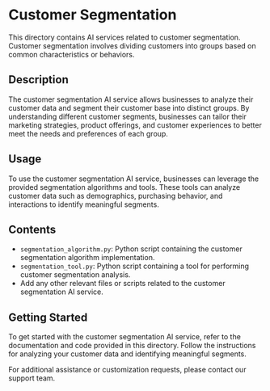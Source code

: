 # Customer Segmentation

This directory contains AI services related to customer segmentation. Customer segmentation involves dividing customers into groups based on common characteristics or behaviors.

## Description

The customer segmentation AI service allows businesses to analyze their customer data and segment their customer base into distinct groups. By understanding different customer segments, businesses can tailor their marketing strategies, product offerings, and customer experiences to better meet the needs and preferences of each group.

## Usage

To use the customer segmentation AI service, businesses can leverage the provided segmentation algorithms and tools. These tools can analyze customer data such as demographics, purchasing behavior, and interactions to identify meaningful segments.

## Contents

- `segmentation_algorithm.py`: Python script containing the customer segmentation algorithm implementation.
- `segmentation_tool.py`: Python script containing a tool for performing customer segmentation analysis.
- Add any other relevant files or scripts related to the customer segmentation AI service.

## Getting Started

To get started with the customer segmentation AI service, refer to the documentation and code provided in this directory. Follow the instructions for analyzing your customer data and identifying meaningful segments.

For additional assistance or customization requests, please contact our support team.

